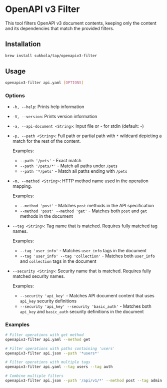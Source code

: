  # OpenAPI v3 Filter

 This tool filters OpenAPI v3 document contents, keeping only the content and its dependencies that match the provided filters.


 ## Installation

 ```bash
 brew install sukkola/tap/openapiv3-filter
 ```

 ## Usage

 ```bash
 openapiv3-filter api.yaml [OPTIONS]
 ```

 ### Options

 *   `-h, --help`: Prints help information
 *   `-V, --version`: Prints version information
 *   `-a, --api-document <String>`: Input file or - for stdin (default: -)
 *   `-p, --path <String>`: Full path or partial path with `*` wildcard depicting a match for the rest of the content.

     Examples:

     *   `--path '/pets'` - Exact match
     *   `--path '/pets/*'` - Match all paths under `/pets`
     *   `--path '*/pets'` - Match all paths ending with `/pets`
 *   `-m, --method <String>`: HTTP method name used in the operation mapping.

     Examples:

     *   `--method 'post'` - Matches `post` methods in the API specification
     *   `--method 'post' --method 'get'` - Matches both `post` and `get` methods in the document
 *   `--tag <String>`: Tag name that is matched. Requires fully matched tag names.

     Examples:

     *   `--tag 'user_info'` - Matches `user_info` tags in the document
     *   `--tag 'user_info' --tag 'collection'` - Matches both `user_info` and `collection` tags in the document
 *   `--security <String>`: Security name that is matched. Requires fully matched security names.

     Examples:

     *   `--security 'api_key'` - Matches API document content that uses `api_key` security definitions
     *   `--security 'api_key' --security 'basic_auth'` - Matches both `api_key` and `basic_auth` security definitions in the document

 ### Examples

 ```bash
 # Filter operations with get method
openapiv3-filter api.yaml --method get

 # Filter operations with paths containing 'users'
 openapiv3-filter api.json --path '*users*'

 # Filter operations with multiple tags
 openapiv3-filter api.yaml --tag users --tag auth

 # Combine multiple filters
 openapiv3-filter api.json --path '/api/v1/*' --method post --tag admin

